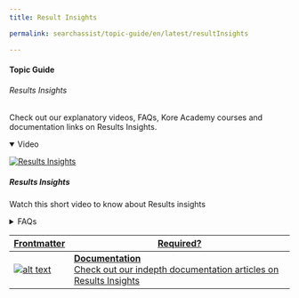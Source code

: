 ```yaml
---
title: Result Insights

permalink: searchassist/topic-guide/en/latest/resultInsights

---
```

#### Topic Guide
###### Results Insights

  Check out our explanatory videos, FAQs, Kore Academy courses and documentation links on Results Insights.

<details class="introduction-video" open>
  <summary>Video
  </summary>
  
   [![Results Insights](images/VideoCoverImage.png)](https://player.vimeo.com/video/751566735?h=83d9503005&badge=0&autopause=0&player_id=0&app_id=58479/embed)

  ##### Results Insights 
  Watch this short video to know about Results insights

</details>

<details>
  <summary>FAQs
  </summary>

  <a class="doc-link" target="_blank" href="https://docs.kore.ai/searchassist/concepts/analyzing-performance/analyzing-search-performance/#Getting_Insights_from_Results">
 
  What are the metrics that can be tracked as a part of Result Insights?


</a>

 <a class="doc-link" target="_blank" href="https://docs.kore.ai/searchassist/concepts/analyzing-performance/analyzing-search-performance/#Getting_Insights_from_Results">
 
  When do I see metrics for Result Insights?


</a>
 
 
</details>


<a class="doc-link" target="_blank" href="https://docs.kore.ai/searchassist/concepts/analyzing-performance/analyzing-search-performance/#Getting_Insights_from_Results">
 

| Frontmatter | Required? |
|-------------|-------------|
| ![alt text](images/docIcon.svg "Title") | **Documentation**  <br /> Check out our indepth documentation articles on Results Insights | 


</a>

